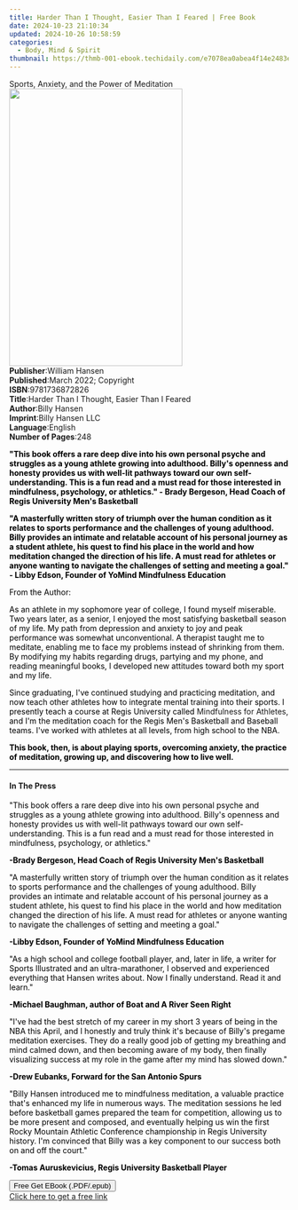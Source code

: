 ```yaml
---
title: Harder Than I Thought, Easier Than I Feared | Free Book
date: 2024-10-23 21:10:34
updated: 2024-10-26 10:58:59
categories:
  - Body, Mind & Spirit
thumbnail: https://thmb-001-ebook.techidaily.com/e7078ea0abea4f14e2483e251173713f09abdb435f5ecbe4009732f31782d6d7.jpg
---
```

<main id="book-container">
  <div class="flex flex-col">
    <div class="book-brief flex-1 py-6 px-4 sm:p-6 md:py-10 md:px-8">
      <!-- brief-->
      <div class="book-brief-main">
        Sports, Anxiety, and the Power of Meditation
      </div>
    </div>
    <div
      class="book-meta-info flex-1 grid gap-4 col-start-1 col-end-3 row-start-1 sm:mb-6 sm:grid-cols-4 lg:gap-6 lg:col-start-2 lg:row-end-6 lg:row-span-6 lg:mb-0"
    >
      <div
        class="book-meta-info-left place-content-center mt-4 p-4 text-sm leading-6 col-start-2 col-span-2 dark:text-slate-400"
      >
        <img
          class="w-full h-500 object-cover rounded-lg sm:h-255 sm:col-span-2 lg:col-span-full"
          src="https://img-001-ebook.techidaily.com/9c05675fdf431830e0542b517820638842ec8be778c2b6a5991671a267e85c22.jpg"
          alt=""
          width="312"
          height="500"
        />
      </div>
      <div
        class="book-meta-info-right mt-2 col-start-1 row-start-2 col-span-3 self-center"
      >
        <!-- meta data  -->
        <div class="flex flex-col px-4 md:px-8">
          <div class="flex-1">
            <strong>Publisher</strong>:<span class="px-2">William Hansen</span>
          </div>
          <div class="flex-1">
            <strong>Published</strong>:<span class="px-2"
              >March 2022; Copyright</span
            >
          </div>
          <div class="flex-1">
            <strong>ISBN</strong>:<span class="px-2">9781736872826</span>
          </div>
          <div class="flex-1">
            <strong>Title</strong>:<span class="px-2"
              >Harder Than I Thought, Easier Than I Feared</span
            >
          </div>
          <div class="flex-1">
            <strong>Author</strong>:<span class="px-2">Billy Hansen</span>
          </div>
          <div class="flex-1">
            <strong>Imprint</strong>:<span class="px-2">Billy Hansen LLC</span>
          </div>
          <div class="flex-1">
            <strong>Language</strong>:<span class="px-2">English</span>
          </div>
          <div class="flex-1">
            <strong>Number of Pages</strong>:<span class="px-2">248</span>
          </div>
        </div>
      </div>
    </div>
    <div class="book-description flex-1 py-6 px-4 sm:p-6 md:py-10 md:px-8">
      <div class="book-description-main">
        <div accordion-content="" id="description">
          <p>
            <strong
              style="background-color: rgba(0, 0, 0, 0); color: rgb(0, 0, 0)"
              >"This book offers a rare deep dive into his own personal psyche
              and struggles as a young athlete growing into adulthood. Billy's
              openness and honesty provides us with well-lit pathways toward our
              own self-understanding. This is a fun read and a must read for
              those interested in mindfulness, psychology, or athletics." -
              Brady Bergeson, Head Coach of Regis University Men's
              Basketball</strong
            >
          </p>
          <p>
            <strong
              style="background-color: rgba(0, 0, 0, 0); color: rgb(0, 0, 0)"
              >"A masterfully written story of triumph over the human condition
              as it relates to sports performance and the challenges of young
              adulthood. Billy provides an intimate and relatable account of his
              personal journey as a student athlete, his quest to find his place
              in the world and how meditation changed the direction of his life.
              A must read for athletes or anyone wanting to navigate the
              challenges of setting and meeting a goal." - Libby Edson, Founder
              of YoMind Mindfulness Education</strong
            >
          </p>
          <p>
            <span
              style="background-color: rgba(0, 0, 0, 0); color: rgb(0, 0, 0)"
              >From the Author:</span
            >
          </p>
          <p>
            <span
              style="background-color: rgba(0, 0, 0, 0); color: rgb(0, 0, 0)"
              >As an athlete in my sophomore year of college, I found myself
              miserable. Two years later, as a senior, I enjoyed the most
              satisfying basketball season of my life. My path from depression
              and anxiety to joy and peak performance was somewhat
              unconventional. A therapist taught me to meditate, enabling me to
              face my problems instead of shrinking from them. By modifying my
              habits regarding drugs, partying and my phone, and reading
              meaningful books, I developed new attitudes toward both my sport
              and my life.&nbsp;</span
            >
          </p>
          <p>
            <span
              style="background-color: rgba(0, 0, 0, 0); color: rgb(0, 0, 0)"
              >Since graduating, I've continued studying and practicing
              meditation, and now teach other athletes how to integrate mental
              training into their sports. I presently teach a course at Regis
              University called </span
            >Mindfulness for Athletes<span
              style="background-color: rgba(0, 0, 0, 0); color: rgb(0, 0, 0)"
              >, and I'm the meditation coach for the Regis Men's Basketball and
              Baseball teams. I've worked with athletes at all levels, from high
              school to the NBA.</span
            >
          </p>
          <p>
            <strong
              style="background-color: rgba(0, 0, 0, 0); color: rgb(0, 0, 0)"
              >This book, then, is about playing sports, overcoming anxiety, the
              practice of meditation, growing up, and discovering how to live
              well.</strong
            >
          </p>
        </div>
        <div class="accordion-fader"></div>
      </div>
    </div>
    <div class="book-excerpts flex-1 py-6 px-4 sm:p-6 md:py-10 md:px-8">
      <!-- excerpts-->
      <div class="book-excerpts-main">
        <hr />
        <h4 class="placeholder placeholder-heading">
          <span>In The Press</span>
        </h4>
        <p></p>
        <p>
          <span
            style="color: rgba(0, 0, 0, 1); background-color: rgba(0, 0, 0, 0)"
            >"This book offers a rare deep dive into his own personal psyche and
            struggles as a young athlete growing into adulthood. Billy's
            openness and honesty provides us with well-lit pathways toward our
            own self-understanding. This is a fun read and a must read for those
            interested in mindfulness, psychology, or athletics."
          </span>
        </p>
        <p>
          <strong
            style="color: rgba(0, 0, 0, 1); background-color: rgba(0, 0, 0, 0)"
            >-</strong
          ><strong
            style="color: rgba(0, 0, 0, 1); background-color: rgba(0, 0, 0, 0)"
            >Brady Bergeson, Head Coach of Regis University Men's
            Basketball</strong
          >
        </p>
        <p>
          <span
            style="color: rgba(0, 0, 0, 1); background-color: rgba(0, 0, 0, 0)"
            >"A masterfully written story of triumph over the human condition as
            it relates to sports performance and the challenges of young
            adulthood. Billy provides an intimate and relatable account of his
            personal journey as a student athlete, his quest to find his place
            in the world and how meditation changed the direction of his life. A
            must read for athletes or anyone wanting to navigate the challenges
            of setting and meeting a goal."</span
          >
        </p>
        <p>
          <strong
            style="color: rgba(0, 0, 0, 1); background-color: rgba(0, 0, 0, 0)"
            >-</strong
          ><strong
            style="color: rgba(0, 0, 0, 1); background-color: rgba(0, 0, 0, 0)"
            >Libby Edson, Founder of YoMind Mindfulness Education</strong
          >
        </p>
        <p>
          <span
            style="color: rgba(0, 0, 0, 1); background-color: rgba(0, 0, 0, 0)"
            >"As a high school and college football player, and, later in life,
            a writer for Sports Illustrated and an ultra-marathoner, I observed
            and experienced everything that Hansen writes about. Now I finally
            understand. Read it and learn."</span
          >
        </p>
        <p>
          <strong
            style="color: rgba(0, 0, 0, 1); background-color: rgba(0, 0, 0, 0)"
            >-</strong
          ><strong
            style="color: rgba(0, 0, 0, 1); background-color: rgba(0, 0, 0, 0)"
            >Michael Baughman, author of Boat and A River Seen Right</strong
          >
        </p>
        <p>
          <span
            style="color: rgba(0, 0, 0, 1); background-color: rgba(0, 0, 0, 0)"
            >"I've had the best stretch of my career in my short 3 years of
            being in the NBA this April, and I honestly and truly think it's
            because of Billy's pregame meditation exercises. They do a really
            good job of getting my breathing and mind calmed down, and then
            becoming aware of my body, then finally visualizing success at my
            role in the game after my mind has slowed down."</span
          >
        </p>
        <p>
          <strong
            style="background-color: rgba(0, 0, 0, 0); color: rgba(0, 0, 0, 1)"
            >-</strong
          ><strong
            style="background-color: rgba(0, 0, 0, 0); color: rgba(0, 0, 0, 1)"
            >Drew Eubanks, Forward for the San Antonio Spurs</strong
          >
        </p>
        <p>
          <span
            style="color: rgba(0, 0, 0, 1); background-color: rgba(0, 0, 0, 0)"
            >"Billy Hansen introduced me to mindfulness meditation, a valuable
            practice that's enhanced my life in numerous ways. The meditation
            sessions he led before basketball games prepared the team for
            competition, allowing us to be more present and composed, and
            eventually helping us win the first Rocky Mountain Athletic
            Conference championship in Regis University history. I'm convinced
            that Billy was a key component to our success both on and off the
            court."</span
          >
        </p>
        <p>
          <strong
            style="color: rgba(0, 0, 0, 1); background-color: rgba(0, 0, 0, 0)"
            >-</strong
          ><strong
            style="color: rgba(0, 0, 0, 1); background-color: rgba(0, 0, 0, 0)"
            >Tomas Auruskevicius, Regis University Basketball Player</strong
          >
        </p>
        <p></p>
      </div>
    </div>
    <div
      class="book-about-author flex-1 py-6 px-4 sm:p-6 md:py-10 md:px-8"
    ></div>
    <div class="book-free-get flex-1 py-6 px-4 sm:p-6 md:py-10 md:px-8">
      <button
        id="btn-free-get"
        class="bg-blue-500 hover:bg-blue-700 text-white font-bold py-2 px-4 rounded"
      >
        Free Get EBook (.PDF/.epub)
      </button>
      <div id="countdown-display" class="px-2 text-lg mt-2"></div>
      <a
        id="free-link"
        class="hidden bg-blue-500 hover:bg-blue-700 text-white font-bold py-2 px-4 rounded"
        href="https://www.ebooks.com/en-us/book/210301091/harder-than-i-thought-easier-than-i-feared/billy-hansen/"
        target="_blank"
        >Click here to get a free link</a
      >
    </div>
    <script>
      let countdownTime = 0;
      let countdownInterval = null;
      document
        .getElementById('btn-free-get')
        .addEventListener('click', startCountdown);
      function startCountdown() {
        countdownTime = new Date().getTime() + 60000 * 3;
        countdownInterval = setInterval(updateCountdown, 1000);
        document.getElementById('btn-free-get').disabled = true;
        document
          .getElementById('btn-free-get')
          .classList.add('bg-gray-500', 'cursor-not-allowed');
      }
      function updateCountdown() {
        let currentTime = new Date().getTime();
        let timeLeft = countdownTime - currentTime;
        let secondsLeft = Math.floor(timeLeft / 1000);
        document.getElementById('countdown-display').innerHTML =
          `Remaining time: ${secondsLeft} seconds.`;
        if (secondsLeft <= 0) {
          clearInterval(countdownInterval);
          document.getElementById('btn-free-get').classList.add('hidden');
          document.getElementById('free-link').classList.remove('hidden');
          document.getElementById('countdown-display').innerHTML = '';
        }
      }
    </script>
  </div>
</main>
